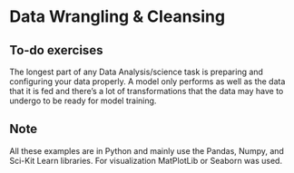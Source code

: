 # Data Wrangling & Cleansing 

## To-do exercises

The longest part of any Data Analysis/science task is preparing and configuring your data properly. A model only performs as well as the data that it is fed and there’s a lot of transformations that the data may have to undergo to be ready for model training.

## Note

All these examples are in Python and mainly use the Pandas, Numpy, and Sci-Kit Learn libraries. For visualization MatPlotLib or Seaborn was used.